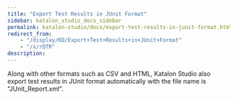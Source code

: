```yaml
---
title: "Export Test Results in JUnit Format" 
sidebar: katalon_studio_docs_sidebar
permalink: katalon-studio/docs/export-test-results-in-junit-format.html 
redirect_from:
    - "/display/KD/Export+Test+Results+in+JUnit+Format"
    - "/x/rQTR"
description: 
---
```

Along with other formats such as CSV and HTML, Katalon Studio also export test results in JUnit format automatically with the file name is "JUnit_Report.xml".